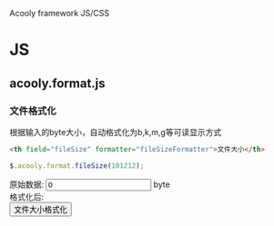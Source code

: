 Acooly framework JS/CSS

# JS

## acooly.format.js

### 文件格式化
根据输入的byte大小，自动格式化为b,k,m,g等可读显示方式

```html
<th field="fileSize" formatter="fileSizeFormatter">文件大小</th>
```

```js
$.acooly.format.fileSize(101212);
```

<div>原始数据: <input type="text" id="fileSize" value="0" /> byte</div>
<div>格式化后: <span id="fileSize_format"></span></div>
<button class="btn btn-primary" type="button" onclick="$('#fileSize_format').html($.acooly.format.fileSize($('#fileSize').val()))">文件大小格式化</button>
